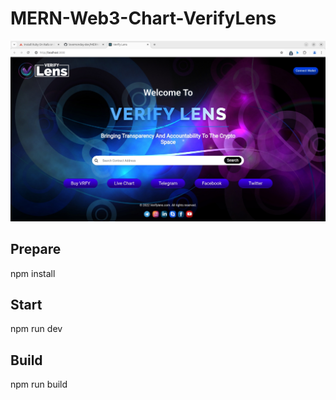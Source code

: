 # MERN-Web3-Chart-VerifyLens

![Dashboard](screenshot.jpg)
## Prepare
npm install

## Start
npm run dev

## Build
npm run build
